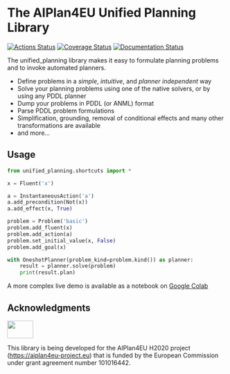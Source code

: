 # The AIPlan4EU Unified Planning Library

[![Actions Status](https://github.com/aiplan4eu/unified-planning/actions/workflows/main.yml/badge.svg)](https://github.com/aiplan4eu/unified-planning/actions)
[![Coverage Status](https://codecov.io/gh/aiplan4eu/unified-planning/branch/master/graph/badge.svg?token=GBM7HYNDRB)](https://codecov.io/gh/aiplan4eu/unified-planning)
[![Documentation Status](https://readthedocs.org/projects/unified-planning/badge/?version=latest)](https://unified-planning.readthedocs.io/en/latest/)

The unified_planning library makes it easy to formulate planning problems and to invoke automated planners.

* Define problems in a *simple*, *intuitive*, and *planner independent* way
* Solve your planning problems using one of the native solvers, or by using any PDDL planner
* Dump your problems in PDDL (or  ANML) format
* Parse PDDL problem formulations
* Simplification, grounding, removal of conditional effects and many other transformations are available
* and more...

## Usage
```python
from unified_planning.shortcuts import *

x = Fluent('x')

a = InstantaneousAction('a')
a.add_precondition(Not(x))
a.add_effect(x, True)

problem = Problem('basic')
problem.add_fluent(x)
problem.add_action(a)
problem.set_initial_value(x, False)
problem.add_goal(x)

with OneshotPlanner(problem_kind=problem.kind()) as planner:
    result = planner.solve(problem)
    print(result.plan)
```

A more complex live demo is available as a notebook on [Google Colab](https://colab.research.google.com/drive/1kbNu3k1SxO1CbTtqfLEUTmU1AuAyxuHG?usp=sharing)



## Acknowledgments

<img src="https://www.aiplan4eu-project.eu/wp-content/uploads/2021/07/euflag.png" width="60" height="40">

This library is being developed for the AIPlan4EU H2020 project (https://aiplan4eu-project.eu) that is funded by the European Commission under grant agreement number 101016442.
